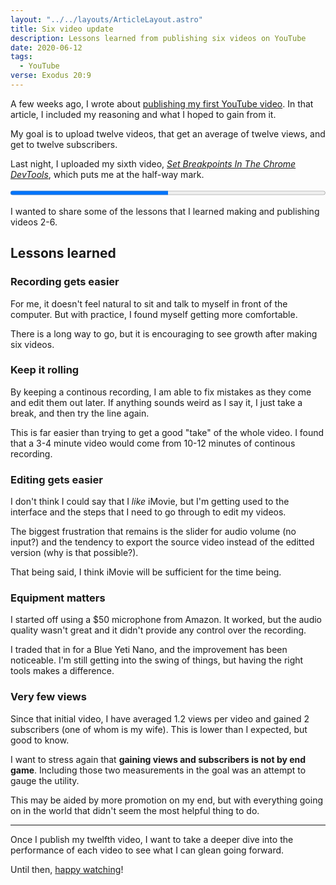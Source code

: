 ```yaml
---
layout: "../../layouts/ArticleLayout.astro"
title: Six video update
description: Lessons learned from publishing six videos on YouTube
date: 2020-06-12
tags:
  - YouTube
verse: Exodus 20:9
---
```


A few weeks ago, I wrote about [publishing my first YouTube video](./publishing-my-first-youtube-video). In that article, I included my reasoning and what I hoped to gain from it.

My goal is to upload twelve videos, that get an average of twelve views, and get to twelve subscribers.

Last night, I uploaded my sixth video, [_Set Breakpoints In The Chrome DevTools_](https://www.youtube.com/watch?v=yMEpIOyoizU), which puts me at the half-way mark.

<progress style="width:100%" min="0" max="12" value="6">6/12 or 50%</progress>

I wanted to share some of the lessons that I learned making and publishing videos 2-6.

## Lessons learned

### Recording gets easier

For me, it doesn't feel natural to sit and talk to myself in front of the computer. But with practice, I found myself getting more comfortable.

There is a long way to go, but it is encouraging to see growth after making six videos.

### Keep it rolling

By keeping a continous recording, I am able to fix mistakes as they come and edit them out later. If anything sounds weird as I say it, I just take a break, and then try the line again.

This is far easier than trying to get a good "take" of the whole video. I found that a 3-4 minute video would come from 10-12 minutes of continous recording.

### Editing gets easier

I don't think I could say that I _like_ iMovie, but I'm getting used to the interface and the steps that I need to go through to edit my videos.

The biggest frustration that remains is the slider for audio volume (no input?) and the tendency to export the source video instead of the editted version (why is that possible?).

That being said, I think iMovie will be sufficient for the time being.

### Equipment matters

I started off using a $50 microphone from Amazon. It worked, but the audio quality wasn't great and it didn't provide any control over the recording.

I traded that in for a Blue Yeti Nano, and the improvement has been noticeable. I'm still getting into the swing of things, but having the right tools makes a difference.

### Very few views

Since that initial video, I have averaged 1.2 views per video and gained 2 subscribers (one of whom is my wife). This is lower than I expected, but good to know.

I want to stress again that **gaining views and subscribers is not by end game**. Including those two measurements in the goal was an attempt to gauge the utility.

This may be aided by more promotion on my end, but with everything going on in the world that didn't seem the most helpful thing to do.

---

Once I publish my twelfth video, I want to take a deeper dive into the performance of each video to see what I can glean going forward.

Until then, [happy watching](https://bit.ly/seanmcp-youtube)!
